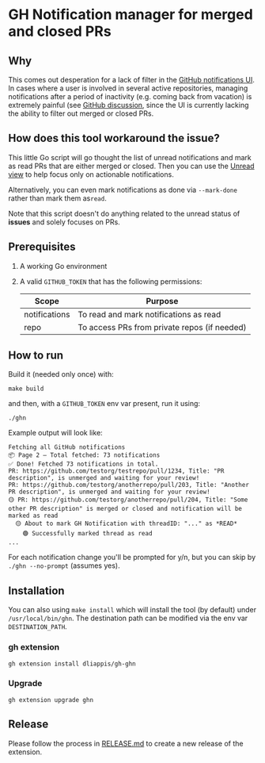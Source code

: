 # GH Notification manager for merged and closed PRs

## Why

This comes out desperation for a lack of filter in the [GitHub notifications UI](https://github.com/notifications).
In cases where a user is involved in several active repositories, managing notifications after a period of 
inactivity (e.g. coming back from vacation) is extremely painful (see [GitHub discussion](https://github.com/orgs/community/discussions/15591),
since the UI is currently lacking the ability to filter out merged or closed PRs.

## How does this tool workaround the issue?

This little Go script will go thought the list of unread notifications and mark as read PRs that are either merged or
closed. Then you can use the [Unread view](https://github.com/notifications?query=is%3Aunread) to help focus only on
actionable notifications.

Alternatively, you can even mark notifications as done via `--mark-done` rather than mark them as`read`.

Note that this script doesn't do anything related to the unread status of **issues** and solely focuses on PRs.

## Prerequisites

1. A working Go environment


2. A valid `GITHUB_TOKEN` that has the following permissions:

    | Scope	         | Purpose                                      |
    |----------------|----------------------------------------------|
    | notifications	 | To read and mark notifications as read       |
    | repo           | To access PRs from private repos (if needed) |

## How to run

Build it (needed only once) with:
```
make build
```

and then, with a `GITHUB_TOKEN` env var present, run it using:

`./ghn`

Example output will look like:

```
Fetching all GitHub notifications
📦 Page 2 — Total fetched: 73 notifications
✅ Done! Fetched 73 notifications in total.
PR: https://github.com/testorg/testrepo/pull/1234, Title: "PR description", is unmerged and waiting for your review!
PR: https://github.com/testorg/anotherrepo/pull/203, Title: "Another PR description", is unmerged and waiting for your review!
🟡 PR: https://github.com/testorg/anotherrepo/pull/204, Title: "Some other PR description" is merged or closed and notification will be marked as read
  🟡 About to mark GH Notification with threadID: "..." as *READ*
    🟢 Successfully marked thread as read
...
```

For each notification change you'll be prompted for y/n, but you can skip by `./ghn --no-prompt` (assumes yes).

## Installation

You can also using `make install` which will install the tool (by default) under `/usr/local/bin/ghn`.
The destination path can be modified via the env var `DESTINATION_PATH`.

### gh extension

```shell
gh extension install dliappis/gh-ghn
```

### Upgrade

```shell
gh extension upgrade ghn
```

## Release

Please follow the process in [RELEASE.md](RELEASE.md) to create a new release of the extension.